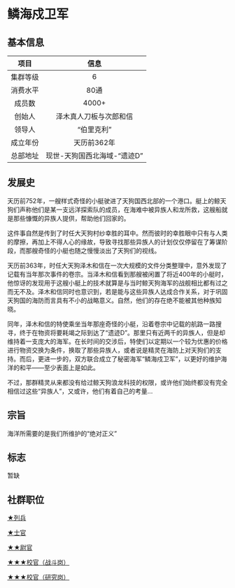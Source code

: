 # 鳞海戍卫军

## 基本信息

项目|信息
:--:|:--:
集群等级|6
消费水平|80通
成员数|4000+
创始人|泽木真人刀板与次郎和信
领导人|“伯里克利”
成立年份|天历前362年
总部地址|现世-天狗国西北海域-“遗迹D”

## 发展史

天历前752年，一艘样式奇怪的小艇驶进了天狗国西北部的一个港口。艇上的鲸天狗们声称他们是某一支远洋探索队的成员，在海难中被异族人和龙所救，这艘船就是那些慷慨的异族人提供，帮助他们回家的。

这件事自然是传到了时任大天狗村纱幸胜的耳中。然而彼时的幸胜眼中只有与人类的摩擦，再加上不得人心的缘故，导致寻找那些异族人的计划仅仅停留在了筹谋阶段，而那艘奇怪的小艇也随之慢慢淡出了天狗们的视线。

天历前363年，时任大天狗泽木和信在一次大规模的文件分类整理中，意外发现了记载有当年那次事件的卷宗。当泽木和信看到那艘被闲置了将近400年的小艇时，他惊讶的发现用于这艘小艇上的技术就算是与当时鲸天狗海军的战舰相比都有过之而无不及。泽木和信同时也意识到，若是能与这些异族人达成合作关系，对于巩固天狗国的海防而言具有不小的战略意义。自然，他们的存在绝不能被其他种族知晓。

同年，泽木和信的特使乘坐当年那座奇怪的小艇，沿着卷宗中记载的航路一路搜寻，终于在物资将要耗竭之际到达了“遗迹D”。那里只有近两千的异族人，但是却维持着一支庞大的海军。在长时间的交涉后，特使们以定期以一个较为优惠的价格进行物资交换为条件，换取了那些异族人，或者说是精灵在海防上对天狗们的支持。而后，更进一步的，双方联合成立了秘密海军“鳞海戍卫军”，以更好的维护海洋的和平——至少表面上是如此。

不过，那群精灵从来都没有给过鲸天狗浪龙科技的权限，或许他们始终都没有完全相信过这些“异族人”，又或许，他们有着自己的考量...

## 宗旨

海洋所需要的是我们所维护的“绝对正义”

## 标志

暂缺

## 社群职位

<a href="../enlistedpersonnel" target="_blank">★列兵</a>

<a href="../noncommissionedofficer" target="_blank">★士官</a>

<a href="../lieutenant" target="_blank">★★尉官</a>

<a href="../battlecadet" target="_blank">★★★校官（战斗岗）</a>

<a href="../r&dcadet" target="_blank">★★★校官（研究岗）</a>

